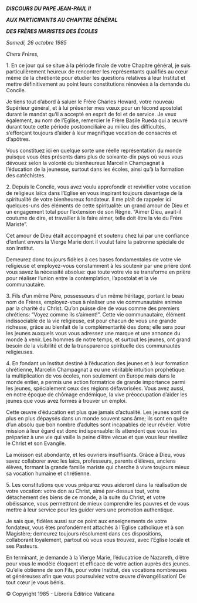 ***DISCOURS DU PAPE JEAN-PAUL II***

***AUX PARTICIPANTS AU CHAPITRE GÉNÉRAL***

***DES FRÈRES MARISTES DES ÉCOLES***

*Samedi, 26 octobre 1985*

*Chers Frères,*

1\. En ce jour qui se situe à la période finale de votre Chapitre général, je suis particulièrement heureux de rencontrer les représentants qualifiés au cœur même de la chrétienté pour étudier les questions relatives à leur Institut et mettre définitivement au point leurs constitutions rénovées à la demande du Concile.

Je tiens tout d’abord à saluer le Frère Charles Howard, votre nouveau Supérieur général, et à lui présenter mes vœux pour un fécond apostolat durant le mandat qu’il a accepté en esprit de foi et de service. Je veux également, au nom de l’Eglise, remercier le Frère Basile Rueda qui a œuvré durant toute cette période postconciliaire au milieu des difficultés, s’efforçant toujours d’aider à leur magnifique vocation de consacrés et d’apôtres.

Vous constituez ici en quelque sorte une réelle représentation du monde puisque vous êtes présents dans plus de soixante-dix pays où vous vous dévouez selon la volonté du bienheureux Marcelin Champagnat à l’éducation de la jeunesse, surtout dans les écoles, ainsi qu’à la formation des catéchistes.

2\. Depuis le Concile, vous avez voulu approfondir et revivifier votre vocation de religieux laïcs dans l’Eglise en vous inspirant toujours davantage de la spiritualité de votre bienheureux fondateur. Il me plaît de rappeler ici quelques-uns des éléments de cette spiritualité: un grand amour de Dieu et un engagement total pour l’extension de son Règne. “Aimer Dieu, avait-il coutume de dire, et travailler à le faire aimer, telle doit être la vie du Frère Mariste”.

Cet amour de Dieu était accompagné et soutenu chez lui par une confiance d’enfant envers la Vierge Marie dont il voulut faire la patronne spéciale de son Institut.

Demeurez donc toujours fidèles à ces bases fondamentales de votre vie religieuse et employez-vous constamment à les soutenir par une prière dont vous savez la nécessité absolue: que toute votre vie se transforme en prière pour réaliser l’union entre la contemplation, l’apostolat et la vie communautaire.

3\. Fils d’un même Père, possesseurs d’un même héritage, portant le beau nom de Frères, employez-vous à réaliser une vie communautaire animée par la charité du Christ. Qu’on puisse dire de vous comme des premiers chrétiens: “Voyez comme ils s’aiment!”. Cette vie communautaire, élément indissociable de la vie religieuse, est pour chacun de vous une grande richesse, grâce au bienfait de la complémentarité des dons; elle sera pour les jeunes auxquels vous vous adressez une marque et une annonce du monde à venir. Les hommes de notre temps, et surtout les jeunes, ont grand besoin de la visibilité et de la transparence spirituelle des communautés religieuses.

4\. En fondant un Institut destiné à l’éducation des jeunes et à leur formation chrétienne, Marcelin Champagnat a eu une véritable intuition prophétique: la multiplication de vos écoles, non seulement en Europe mais dans le monde entier, a permis une action formatrice de grande importance parmi les jeunes, spécialement ceux des régions défavorisées. Vous avez aussi, en notre époque de chômage endémique, la vive préoccupation d’aider les jeunes que vous avez formés à trouver un emploi.

Cette œuvre d’éducation est plus que jamais d’actualité. Les jeunes sont de plus en plus dépaysés dans un monde souvent sans âme; ils sont en quête d’un absolu que bon nombre d’adultes sont incapables de leur révéler. Votre mission à leur égard est donc indispensable: ils attendent que vous les prépariez à une vie qui vaille la peine d’être vécue et que vous leur révéliez le Christ et son Evangile.

La moisson est abondante, et les ouvriers insuffisants. Grâce à Dieu, vous savez collaborer avec les laïcs, professeurs, parents d’élèves, anciens élèves, formant la grande famille mariste qui cherche à vivre toujours mieux sa vocation humaine et chrétienne.

5\. Les constitutions que vous préparez vous aideront dans la réalisation de votre vocation: votre don au Christ, aimé par-dessus tout, votre détachement des biens de ce monde, à la suite du Christ, et votre obéissance, vous permettront de mieux comprendre les pauvres et de vous mettre à leur service pour les guider vers une promotion authentique.

Je sais que, fidèles aussi sur ce point aux enseignements de votre fondateur, vous êtes profondément attachés à l’Eglise catholique et à son Magistère; demeurez toujours résolument dans ces dispositions, collaborant loyalement, partout où vous vous trouvez, avec l’Eglise locale et ses Pasteurs.

En terminant, je demande à la Vierge Marie, l’éducatrice de Nazareth, d’être pour vous le modèle éloquent et efficace de votre action auprès des jeunes. Qu’elle obtienne de son Fils, pour votre Institut, des vocations nombreuses et généreuses afin que vous poursuiviez votre œuvre d’évangélisation! De tout cœur je vous bénis.

© Copyright 1985 - Libreria Editrice Vaticana